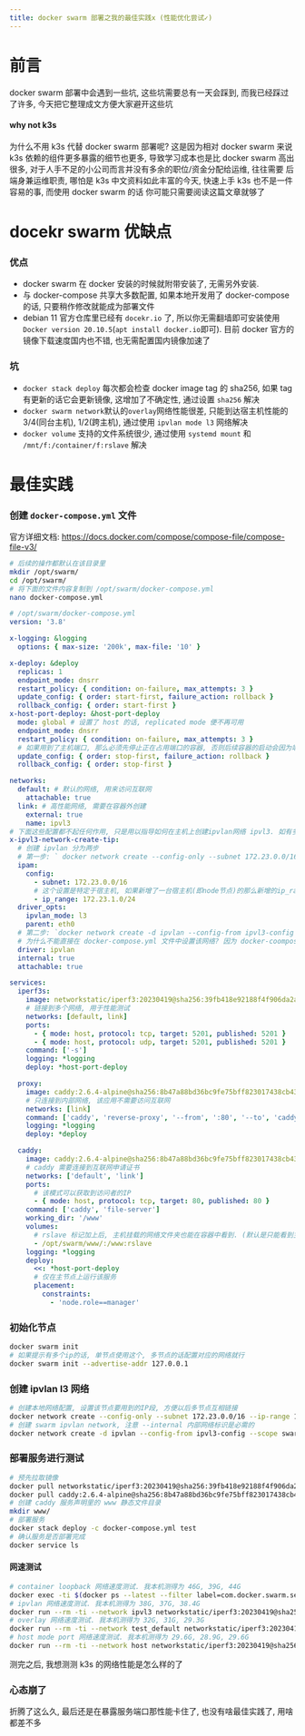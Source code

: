 ```yaml
---
title: docker swarm 部署之我的最佳实践x (性能优化尝试✓)
---
```


# 前言

docker swarm 部署中会遇到一些坑, 这些坑需要总有一天会踩到, 而我已经踩过了许多,
今天把它整理成文方便大家避开这些坑

#### why not k3s

为什么不用 k3s 代替 docker swarm 部署呢? 这是因为相对 docker swarm 来说 k3s 依赖的组件更多暴露的细节也更多,
导致学习成本也是比 docker swarm 高出很多, 对于人手不足的小公司而言并没有多余的职位/资金分配给运维, 往往需要
后端身兼运维职责, 哪怕是 k3s 中文资料如此丰富的今天, 快速上手 k3s 也不是一件容易的事, 而使用 docker swarm 的话
你可能只需要阅读这篇文章就够了

# docekr swarm 优缺点

### 优点

- docker swarm 在 docker 安装的时候就附带安装了, 无需另外安装.
- 与 docker-compose 共享大多数配置, 如果本地开发用了 docker-compose 的话, 只要稍作修改就能成为部署文件
- debian 11 官方仓库里已经有 `docekr.io` 了, 所以你无需翻墙即可安装使用`Docker version 20.10.5`(`apt install docker.io`即可).
  目前 docker 官方的镜像下载速度国内也不错, 也无需配置国内镜像加速了

### 坑

- `docker stack deploy` 每次都会检查 docker image tag 的 sha256, 如果 tag 有更新的话它会更新镜像,
  这增加了不确定性, 通过设置 `sha256` 解决
- `docker swarm network`默认的`overlay`网络性能很差, 只能到达宿主机性能的 3/4(同台主机), 1/2(跨主机),
  通过使用 `ipvlan mode l3` 网络解决
- `docker volume` 支持的文件系统很少, 通过使用 `systemd mount` 和 `/mnt/f:/container/f:rslave` 解决

# 最佳实践

### 创建 `docker-compose.yml` 文件

官方详细文档: https://docs.docker.com/compose/compose-file/compose-file-v3/

```sh
# 后续的操作都默认在该目录里
mkdir /opt/swarm/
cd /opt/swarm/
# 将下面的文件内容复制到 /opt/swarm/docker-compose.yml
nano docker-compose.yml
```

```yaml
# /opt/swarm/docker-compose.yml
version: '3.8'

x-logging: &logging
  options: { max-size: '200k', max-file: '10' }

x-deploy: &deploy
  replicas: 1
  endpoint_mode: dnsrr
  restart_policy: { condition: on-failure, max_attempts: 3 }
  update_config: { order: start-first, failure_action: rollback }
  rollback_config: { order: start-first }
x-host-port-deploy: &host-port-deploy
  mode: global # 设置了 host 的话, replicated mode 便不再可用
  endpoint_mode: dnsrr
  restart_policy: { condition: on-failure, max_attempts: 3 }
  # 如果用到了主机端口, 那么必须先停止正在占用端口的容器, 否则后续容器的启动会因为端口已被占用而失败导致无法更新
  update_config: { order: stop-first, failure_action: rollback }
  rollback_config: { order: stop-first }

networks:
  default: # 默认的网络, 用来访问互联网
    attachable: true
  link: # 高性能网络, 需要在容器外创建
    external: true
    name: ipvl3
# 下面这些配置都不起任何作用, 只是用以指导如何在主机上创建ipvlan网络 ipvl3. 如有多个节点, 那每个节点都要如此操作
x-ipvl3-network-create-tip:
  # 创建 ipvlan 分为两步
  # 第一步: ` docker network create --config-only --subnet 172.23.0.0/16 --ip-range 172.23.1.0/24 -o ipvlan_mode=l3 -o parent=eth0 ipvl3-config`
  ipam:
    config:
      - subnet: 172.23.0.0/16
      # 这个设置是特定于宿主机, 如果新增了一台宿主机(即node节点)的那么新增的ip_range应为172.23.2.0/24, 以此类推最多可以拥有255个节点
      - ip_range: 172.23.1.0/24
  driver_opts:
    ipvlan_mode: l3
    parent: eth0
  # 第二步: `docker network create -d ipvlan --config-from ipvl3-config --scope swarm --internal --attachable ipvl3`
  # 为什么不能直接在 docker-compose.yml 文件中设置该网络? 因为 docker-coompose network 暂不支持 config-from, 所以只能手动创建该网络
  driver: ipvlan
  internal: true
  attachable: true

services:
  iperf3s:
    image: networkstatic/iperf3:20230419@sha256:39fb418e92188f4f906da2a1582d4b82565ac72e98679d2914ab4546b19bc119
    # 链接到多个网络, 用于性能测试
    networks: [default, link]
    ports:
      - { mode: host, protocol: tcp, target: 5201, published: 5201 }
      - { mode: host, protocol: udp, target: 5201, published: 5201 }
    command: ['-s']
    logging: *logging
    deploy: *host-port-deploy

  proxy:
    image: caddy:2.6.4-alpine@sha256:8b47a88bd36bc9fe75bff823017438cb43d94abe13f638363517e5feeb45a7c6
    # 只连接到内部网络, 该应用不需要访问互联网
    networks: [link]
    command: ['caddy', 'reverse-proxy', '--from', ':80', '--to', 'caddy:80']
    logging: *logging
    deploy: *deploy

  caddy:
    image: caddy:2.6.4-alpine@sha256:8b47a88bd36bc9fe75bff823017438cb43d94abe13f638363517e5feeb45a7c6
    # caddy 需要连接到互联网申请证书
    networks: ['default', 'link']
    ports:
      # 该模式可以获取到访问者的IP
      - { mode: host, protocol: tcp, target: 80, published: 80 }
    command: ['caddy', 'file-server']
    working_dir: '/www'
    volumes:
      # rslave 标记加上后, 主机挂载的网络文件夹也能在容器中看到. (默认是只能看到主机文件看不到挂载文件)
      - /opt/swarm/www/:/www:rslave
    logging: *logging
    deploy:
      <<: *host-port-deploy
      # 仅在主节点上运行该服务
      placement:
        constraints:
          - 'node.role==manager'
```

### 初始化节点

```sh
docker swarm init
# 如果提示有多个ip的话, 单节点使用这个, 多节点的话配置对应的网络就行
docker swarm init --advertise-addr 127.0.0.1
```

### 创建 ipvlan l3 网络

```sh
# 创建本地网络配置, 设置该节点要用到的IP段, 方便以后多节点互相链接
docker network create --config-only --subnet 172.23.0.0/16 --ip-range 172.23.1.0/24 -o ipvlan_mode=l3 -o parent=eth0 ipvl3-config
# 创建 swarm ipvlan network, 注意 --internal 内部网络标识是必需的
docker network create -d ipvlan --config-from ipvl3-config --scope swarm --internal --attachable ipvl3
```

### 部署服务进行测试

```sh
# 预先拉取镜像
docker pull networkstatic/iperf3:20230419@sha256:39fb418e92188f4f906da2a1582d4b82565ac72e98679d2914ab4546b19bc119
docker pull caddy:2.6.4-alpine@sha256:8b47a88bd36bc9fe75bff823017438cb43d94abe13f638363517e5feeb45a7c6
# 创建 caddy 服务声明里的 www 静态文件目录
mkdir www/
# 部署服务
docker stack deploy -c docker-compose.yml test
# 确认服务是否部署完成
docker service ls
```

#### 网速测试

```sh
# container loopback 网络速度测试. 我本机测得为 46G, 39G, 44G
docker exec -ti $(docker ps --latest --filter label=com.docker.swarm.service.name=test_iperf3s --format='{{.ID}}') iperf3 -c 127.0.0.1
# ipvlan 网络速度测试. 我本机测得为 38G, 37G, 38.4G
docker run --rm -ti --network ipvl3 networkstatic/iperf3:20230419@sha256:39fb418e92188f4f906da2a1582d4b82565ac72e98679d2914ab4546b19bc119 -c test_iperf3s
# overlay 网络速度测试. 我本机测得为 32G, 31G, 29.3G
docker run --rm -ti --network test_default networkstatic/iperf3:20230419@sha256:39fb418e92188f4f906da2a1582d4b82565ac72e98679d2914ab4546b19bc119 -c test_iperf3s
# host mode port 网络速度测试. 我本机测得为 29.6G, 28.9G, 29.6G
docker run --rm -ti --network host networkstatic/iperf3:20230419@sha256:39fb418e92188f4f906da2a1582d4b82565ac72e98679d2914ab4546b19bc119 -c 127.0.0.1
```

测完之后, 我想测测 k3s 的网络性能是怎么样的了

### 心态崩了

折腾了这么久, 最后还是在暴露服务端口那性能卡住了, 也没有啥最佳实践了, 用啥都差不多
